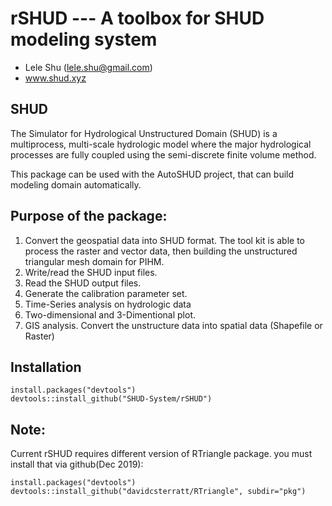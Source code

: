 # rSHUD --- A toolbox for SHUD modeling system

- Lele Shu (lele.shu@gmail.com)
- www.shud.xyz

## SHUD
The Simulator for Hydrological Unstructured Domain (SHUD) is a multiprocess, multi-scale hydrologic model where the major hydrological processes are fully coupled using the semi-discrete finite volume method. 

This package can be used with the AutoSHUD project, that can build modeling domain automatically.

## Purpose of the package:
1. Convert the geospatial data into SHUD format. The tool kit is able to process the raster and vector data, then building the unstructured triangular mesh domain for PIHM.
2. Write/read the SHUD input files.
3. Read the SHUD output files.
4. Generate the calibration parameter set.
5. Time-Series analysis on hydrologic data
6. Two-dimensional and 3-Dimentional plot.
7. GIS analysis. Convert the unstructure data into spatial data (Shapefile or Raster)


## Installation
```
install.packages("devtools")
devtools::install_github("SHUD-System/rSHUD")
```

## Note:
Current rSHUD requires different version of RTriangle package. you must install that via github(Dec 2019):
```
install.packages("devtools")
devtools::install_github("davidcsterratt/RTriangle", subdir="pkg")
```

